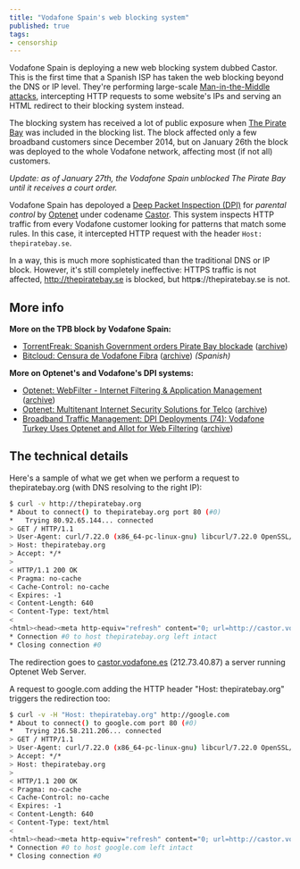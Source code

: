 ```yaml
---
title: "Vodafone Spain's web blocking system"
published: true
tags:
- censorship
---
```




Vodafone Spain is deploying a new web blocking system dubbed Castor. This is the first time that a Spanish ISP has taken the web blocking beyond the DNS or IP level. They're performing large-scale [Man-in-the-Middle attacks](http://en.wikipedia.org/wiki/Man-in-the-middle_attack), intercepting HTTP requests to some website's IPs and serving an HTML redirect to their blocking system instead.

The blocking system has received a lot of public exposure when [The Pirate Bay](https://thepiratebay.se) was included in the blocking list. The block affected only a few broadband customers since December 2014, but on January 26th the block was deployed to the whole Vodafone network, affecting most (if not all) customers.

*Update: as of January 27th, the Vodafone Spain unblocked The Pirate Bay until it receives a court order.*

Vodafone Spain has depoloyed a [Deep Packet Inspection (DPI)](http://en.wikipedia.org/wiki/Deep_packet_inspection) for *parental control* by [Optenet](http://www.optenet.es/en-us/) under codename [Castor](http://castor.vodafone.es). This system inspects HTTP traffic from every Vodafone customer looking for patterns that match some rules. In this case, it intercepted HTTP request with the header `Host: thepiratebay.se`.

In a way, this is much more sophisticated than the traditional DNS or IP block. However, it's still completely ineffective: HTTPS traffic is not affected, http://thepiratebay.se is blocked, but http**s**://thepiratebay.se is not.

## More info

**More on the TPB block by Vodafone Spain:**

- [TorrentFreak: Spanish Government orders Pirate Bay blockade](http://torrentfreak.com/spanish-government-orders-pirate-bay-blockade-150127/) ([archive](https://archive.today/uHWJw))
- [Bitcloud: Censura de Vodafone Fibra](http://www.bitcloud.es/2014/12/censura-de-vodafone-fibra.html?m=1) ([archive](https://archive.today/Xd32N)) *(Spanish)*

**More on Optenet's and Vodafone's DPI systems:**

- [Optenet: WebFilter - Internet Filtering & Application Management](http://www.optenet.es/en-us/webfilter.asp) ([archive](https://archive.today/tYmk2))
- [Optenet: Multitenant Internet Security Solutions for Telco](http://www.optenet.es/en-us/solutions-telecom.asp) ([archive](https://archive.today/Sjt3G))
- [Broadband Traffic Management: DPI Deployments (74): Vodafone Turkey Uses Optenet and Allot for Web Filtering](http://broabandtrafficmanagement.blogspot.com.es/2011/06/dpi-deployments-74-vodafone-turkey-uses.html) ([archive](https://archive.today/LqinI))

## The technical details

Here's a sample of what we get when we perform a request to thepiratebay.org (with DNS resolving to the right IP):

```bash
$ curl -v http://thepiratebay.org
* About to connect() to thepiratebay.org port 80 (#0)
*   Trying 80.92.65.144... connected
> GET / HTTP/1.1
> User-Agent: curl/7.22.0 (x86_64-pc-linux-gnu) libcurl/7.22.0 OpenSSL/1.0.1 zlib/1.2.3.4 libidn/1.23 librtmp/2.3
> Host: thepiratebay.org
> Accept: */*
> 
< HTTP/1.1 200 OK
< Pragma: no-cache
< Cache-Control: no-cache
< Expires: -1
< Content-Length: 640
< Content-Type: text/html
< 
<html><head><meta http-equiv="refresh" content="0; url=http://castor.vodafone.es/public/stoppages/stop.htmopt?CAT=%5Bp2p_servers-lg%7CVDFLegal-lu%5D&RULE=%5BPoliticaLegal%5D&DATETIME=%5B26/Jan/2015:23:32:14%5D&FILE=-&CODE=06de8af1c97a7e4a6a74a83eba063d40fee3f29ce9f246546bf8b3237503f730a902db232a8b86f9d577b9f62db0c7e8e959f5fd91ea8f8e3607d4c824db1d8f79ef996cba9b33da07a38f63c32211bd39275e99f61120df&LANG=esp&optcheckwfsp=%29%3E%E8%05%EB%E5%A5%2C%2BA%AF%A8u%F7%C1%17%B87%C1e&URL=http://thepiratebay.org/&ui=D6Ime4pzx5jhP%2FHbLzMZomjBakeo0jkVKrJXvhphCbORHbWu7q6J638wQ702CwB1&IP=077.231.234.167&USER=-&CLIENTID=-"></head><body></body></html>
* Connection #0 to host thepiratebay.org left intact
* Closing connection #0
```

The redirection goes to [castor.vodafone.es](castor.vodafone.es) (212.73.40.87) a server running Optenet Web Server.

A request to google.com adding the HTTP header "Host: thepiratebay.org" triggers the redirection too:

```bash
$ curl -v -H "Host: thepiratebay.org" http://google.com
* About to connect() to google.com port 80 (#0)
*   Trying 216.58.211.206... connected
> GET / HTTP/1.1
> User-Agent: curl/7.22.0 (x86_64-pc-linux-gnu) libcurl/7.22.0 OpenSSL/1.0.1 zlib/1.2.3.4 libidn/1.23 librtmp/2.3
> Accept: */*
> Host: thepiratebay.org
> 
< HTTP/1.1 200 OK
< Pragma: no-cache
< Cache-Control: no-cache
< Expires: -1
< Content-Length: 640
< Content-Type: text/html
< 
<html><head><meta http-equiv="refresh" content="0; url=http://castor.vodafone.es/public/stoppages/stop.htmopt?CAT=%5Bp2p_servers-lg%7CVDFLegal-lu%5D&RULE=%5BPoliticaLegal%5D&DATETIME=%5B27/Jan/2015:00:03:57%5D&FILE=-&CODE=06de8af1c97a80496a77a83eba063d40fee3f29ce9f246546bf8b3237503f730a902db232a8b86f9d577b9f62db0c7e8e959f5fd91ea8f8e3607d4c824db1d8f79ef996cba9b33da07a38f63c32211bd39275e99f61120df&LANG=esp&optcheckwfsp=%29%3E%E8%05%EB%E5%A5%2C%2BA%AF%A8u%F7%C1%17%B87%C1e&URL=http://thepiratebay.org/&ui=D6Ime4pzx5jhP%2FHbLzMZomjBakeo0jkVKrJXvhphCbORHbWu7q6J638wQ702CwB1&IP=077.231.234.167&USER=-&CLIENTID=-"></head><body></body></html>
* Connection #0 to host google.com left intact
* Closing connection #0
```
